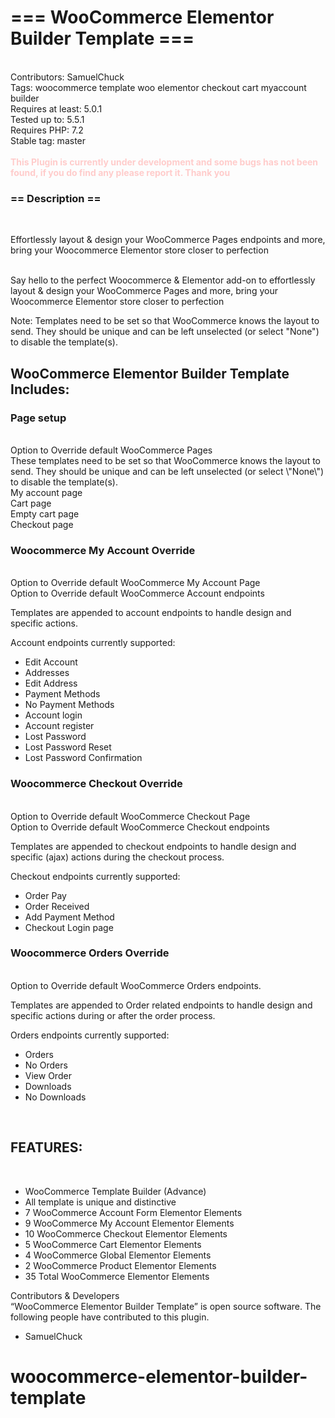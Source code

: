 <h1>=== WooCommerce Elementor Builder Template ===</h1><br>
Contributors: SamuelChuck<br>
Tags: woocommerce template woo elementor checkout cart myaccount builder<br>
Requires at least: 5.0.1<br>
Tested up to: 5.5.1<br>
Requires PHP: 7.2<br>
Stable tag: master<br>
<br>
<strong style="color:#ffcccb">This Plugin is currently under development and some bugs has not been found, if you do find any please report it. Thank you</strong>
<h3>== Description == </h3><br>
<p>Effortlessly layout & design your WooCommerce Pages endpoints and more, bring your Woocommerce Elementor store closer to perfection</p>
<br>
Say hello to the perfect Woocommerce & Elementor add-on to effortlessly layout & design your WooCommerce Pages and more, bring your Woocommerce Elementor store closer to perfection

Note: Templates need to be set so that WooCommerce knows the layout to send. They should be unique and can be left unselected (or select \"None\") to disable the template(s).
<br>
<h2>WooCommerce Elementor Builder Template Includes:</h2>
<h3>Page setup</h3><br>
Option to Override default WooCommerce Pages<br>
These templates need to be set so that WooCommerce knows the layout to send. They should be unique and can be left unselected (or select \"None\") to disable the template(s).<br>
My account page	<br>
Cart page	<br>
Empty cart page	<br>
Checkout page<br>

<h3>Woocommerce My Account Override</h3><br>
Option to Override default WooCommerce My Account Page<br>
Option to Override default WooCommerce Account endpoints<br>

Templates are appended to account endpoints to handle design and specific actions.<br>

Account endpoints currently supported:<br>
* Edit Account<br>
* Addresses	<br>
* Edit Address <br>
* Payment Methods	<br>
* No Payment Methods	<br>
* Account login	<br>
* Account register	<br>
* Lost Password	<br>
* Lost Password Reset	<br>
* Lost Password Confirmation <br>

<h3>Woocommerce Checkout Override</h3> <br>
Option to Override default WooCommerce Checkout Page <br>
Option to Override default WooCommerce Checkout endpoints <br>

Templates are appended to checkout endpoints to handle design and specific (ajax) actions during the checkout process. <br>

Checkout endpoints currently supported: <br>
* Order Pay	<br>
* Order Received	<br>
* Add Payment Method	<br>
* Checkout Login page <br>


<h3>Woocommerce Orders Override</h3> <br>
Option to Override default WooCommerce Orders endpoints. <br>

Templates are appended to Order related endpoints to handle design and specific actions during or after the order process. <br>

Orders endpoints currently supported: <br>
* Orders	<br>
* No Orders	<br>
* View Order	<br>
* Downloads	<br>
* No Downloads<br>
<br>

<h2>FEATURES: </h2><br>

* WooCommerce Template Builder (Advance) <br>
* All template is  unique and distinctive <br>
* 7 WooCommerce Account Form Elementor Elements <br>
* 9 WooCommerce My Account Elementor Elements <br>
* 10 WooCommerce Checkout Elementor Elements <br>
* 5 WooCommerce Cart Elementor Elements <br>
* 4 WooCommerce Global Elementor Elements <br>
* 2 WooCommerce Product Elementor Elements <br>
* 35 Total WooCommerce Elementor Elements <br>

Contributors & Developers <br>
“WooCommerce Elementor Builder Template” is open source software. The following people have contributed to this plugin. <br>

* SamuelChuck
# woocommerce-elementor-builder-template 

